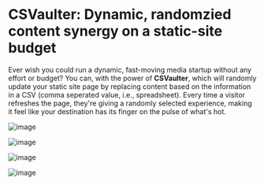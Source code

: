 # CSVaulter: Dynamic, randomzied content synergy on a static-site budget

Ever wish you could run a dynamic, fast-moving media startup without any effort or budget? You can, with the power of **CSVaulter**, which will randomly update your static site page by replacing content based on the information in a CSV (comma seperated value, i.e., spreadsheet). Every time a visitor refreshes the page, they're giving a randomly selected experience, making it feel like your destination has its finger on the pulse of what's hot.

![image](https://github.com/morisy/quickrocks/assets/136939/52fa9acd-273d-4959-86d6-a67687bcef0e)



![image](https://github.com/morisy/quickrocks/assets/136939/771dae7f-0472-46f7-92e9-1cdfad284fd9)

![image](https://github.com/morisy/quickrocks/assets/136939/d56809da-d514-4fde-9ce3-641086ebf696)

![image](https://github.com/morisy/quickrocks/assets/136939/9831a43b-16a1-40c4-aff9-9307561623d0)
